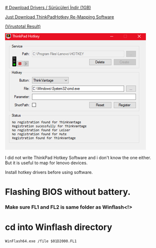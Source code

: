 <a href="https://github.com/ny4rlk0/Thinkpad-T430-Support-Software/releases/download/Thinkpad_T430_Support_Software_Drivers/ThinkPad.T430.Drivers.exe"># Download Drivers / Sürücüleri İndir (1GB)</a>

<a href="https://raw.githubusercontent.com/ny4rlk0/Thinkpad-T430-Support-Software/main/ThinkPadHotkey.exe">Just Download ThinkPadHotkey Re-Mapping Software</a>

<a href="https://www.virustotal.com/gui/file/cccc6fcc2e7d09450608a2840a215eb95884a377e4d48b72813ac1b29f88cc91?nocache=1">(Virustotal Result)</a>

<img src="https://raw.githubusercontent.com/ny4rlk0/Thinkpad-T430-Support-Software/main/SS.png">

I did not write ThinkPad Hotkey Software and i don't know the one either. But it is useful to map for lenovo devices.

Install hotkey drivers before using software.

# Flashing BIOS without battery.
### Make sure FL1 and FL2 is same folder as Winflash<!>
# cd into Winflash directory
`WinFlash64.exe /file $01D2000.FL1`
